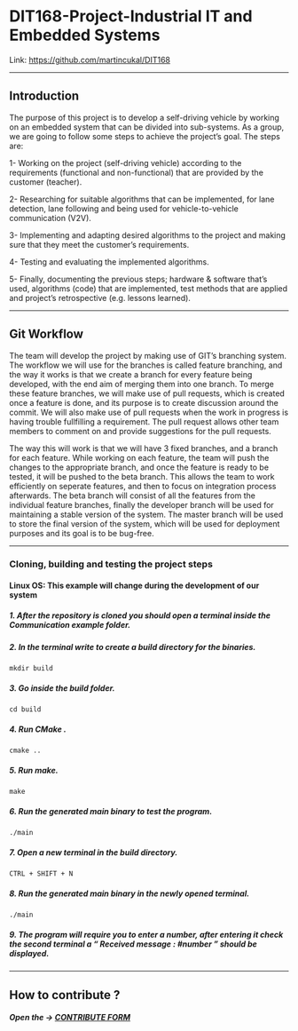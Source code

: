 # DIT168-Project-Industrial IT and Embedded Systems 
Link: https://github.com/martincukal/DIT168

*****************************************************************************************************

## Introduction

The purpose of this project is to develop a self-driving vehicle by working on an embedded system that can be divided into sub-systems. 
As a group, we are going to follow some steps to achieve the project’s goal. The steps are:

1- Working on the project (self-driving vehicle) according to the requirements (functional and non-functional) that are provided by the customer (teacher). 

2- Researching for suitable algorithms that can be implemented, for lane detection, lane following and being used for vehicle-to-vehicle communication (V2V).

3- Implementing and adapting desired algorithms to the project and making sure that they meet the customer’s requirements.
 
4- Testing and evaluating the implemented algorithms.

5- Finally, documenting the previous steps; hardware & software that’s used, algorithms (code) that are implemented, test methods that are applied and project’s retrospective (e.g. lessons learned).

*****************************************************************************************************

## Git Workflow

The team will develop the project by making use of GIT’s branching system. The workflow we will use for the branches is called feature branching, and the way it works is that we create a branch for every feature being developed, with the end aim of merging them into one branch. To merge these feature branches, we will make use of pull requests, which is created once a feature is done, and its purpose is to create discussion around the commit. We will also make use of pull requests when the work in progress is having trouble fullfilling a requirement. The pull request allows other team members to comment on and provide suggestions for the pull requests.

The way this will work is that we will have 3 fixed branches, and a branch for each feature. While working on each feature, the team will push the changes to the appropriate branch, and once the feature is ready to be tested, it will be pushed to the beta branch. This allows the team to work efficiently on seperate features, and then to focus on integration process afterwards. The beta branch will consist of all the features from the individual feature branches, finally the developer branch will be used for maintaining a stable version of the system. The master branch will be used to store the final version of the system, which will be used for deployment purposes and its goal is to be bug-free.

****************************************************************************************************

### Cloning, building and testing the project steps

#### Linux OS: This example will change during the development of our system

##### 1. After the repository is cloned you should open a terminal inside the Communication example folder.

##### 2. In the terminal write  to create a build directory for the binaries.
` mkdir build `

##### 3. Go inside the build folder.
`cd build `

##### 4. Run CMake .
` cmake .. `

##### 5. Run make.
` make `

##### 6. Run the generated main binary to test the program.
` ./main `

##### 7. Open a new terminal in the build directory.
` CTRL + SHIFT + N `

##### 8. Run the generated main binary in the newly opened terminal.
` ./main `

##### 9. The program will require you to enter a number, after entering it check the second terminal a “ Received message : #number ” should be displayed.

****************************************************************************************************

## How to contribute ?

##### Open the -> [CONTRIBUTE FORM](https://github.com/martincukal/DIT168/blob/master/CONTRIBUTING.md)

